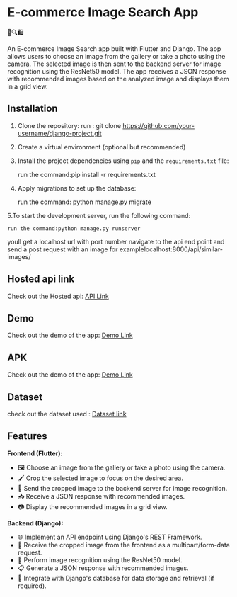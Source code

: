 # E-commerce Image Search App

📸🔍🛍️

An E-commerce Image Search app built with Flutter and Django. The app allows users to choose an image from the gallery or take a photo using the camera. The selected image is then sent to the backend server for image recognition using the ResNet50 model. The app receives a JSON response with recommended images based on the analyzed image and displays them in a grid view.
## Installation

1. Clone the repository:
   run : git clone https://github.com/your-username/django-project.git
   
3. Create a virtual environment (optional but recommended)
   
5. Install the project dependencies using `pip` and the `requirements.txt` file:
   
    run the command:pip install -r requirements.txt
   
7. Apply migrations to set up the database:
   
    run the command: python manage.py migrate
   
5.To start the development server, run the following command:

    run the command:python manage.py runserver
    
   youll get a localhost url with port number navigate to the api end point and send a post request with an image for examplelocalhost:8000/api/similar-images/

## Hosted api link

Check out the Hosted api: [API Link](http://110.227.255.212:6021/api/similar-images/)
## Demo

Check out the demo of the app: [Demo Link](https://drive.google.com/file/d/18QHjAHwCdP2N7N076v8aYIM5907EIC6M/view?usp=drivesdk)

## APK

Check out the demo of the app: [Demo Link](https://drive.google.com/file/d/1F5IyMUECJ7UFZ6Z0Hzxtz2lpvK5hiFZc/view?usp=drivesdk)

## Dataset

check out the dataset used : [Dataset link](https://www.kaggle.com/datasets/vikashrajluhaniwal/fashion-images)


## Features

**Frontend (Flutter):**

- 🖼️ Choose an image from the gallery or take a photo using the camera.
- 🖌️ Crop the selected image to focus on the desired area.
- 🚀 Send the cropped image to the backend server for image recognition.
- 📥 Receive a JSON response with recommended images.
- 📷 Display the recommended images in a grid view.

**Backend (Django):**

- 🌐 Implement an API endpoint using Django's REST Framework.
- 📸 Receive the cropped image from the frontend as a multipart/form-data request.
- 🧠 Perform image recognition using the ResNet50 model.
- 📋 Generate a JSON response with recommended images.
- 💾 Integrate with Django's database for data storage and retrieval (if required).



